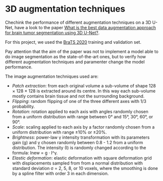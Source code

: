 # 3D augmentation techniques
Chechink the performance of different augmentation techniques on a 3D U-Net, have a look to the paper [What is the best data augmentation approach for brain tumor segmentation using 3D U-Net?](https://arxiv.org/abs/2010.13372).

For this project, we used the [BraTS 2020](https://www.med.upenn.edu/cbica/brats2020/data.html) training and validation set.

Pay attention that the aim of the paper was not to implement a model able to do image segmentation as the state-of-the-art ones, but to verify how different augmentation techniques and paramenter change the model performance.

The image augmentation techniques used are:
- *Patch extraction*: from each original volume a sub-volume of shape 128 × 128 × 128 is extracted around its centre. In this way each sub-volume mostly contains brain tissue and not the surrounding background.
- *Flipping*: random flipping of one of the three different axes with 1/3 probability.
- *Rotation*: rotation applied to each axis with angles randomly chosen from a uniform distribution with range between 0° and 15°, 30°, 60°, or 90°.
- *Scale*: scaling applied to each axis by a factor randomly chosen from a uniform distribution with range ±10% or ±20%.
- *Brightness*: power-law γ intensity transformation with its parameters gain (g) and γ chosen randomly between 0.8 - 1.2 from a uniform distribution. The intensity (I) is randomly changed according to the formula: Inew = g · I^γ.
- *Elastic deformation*: elastic deformation with square deformation grid with displacements sampled from from a normal distribution with standard deviation σ = 2, 5, 8, or 10 voxels, where the smoothing is done by a spline filter with order 3 in each dimension.
